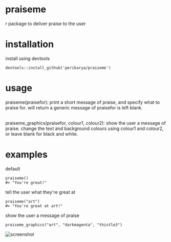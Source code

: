 # praiseme
r package to deliver praise to the user

<h1>installation</h1>
install using devtools

```
devtools::install_github('perikarya/praiseme')
```

<h1>usage</h1>
praiseme(praisefor): print a short message of praise, and specify what to praise for. will return a generic message of praisefor is left blank. <br><br>

praiseme_graphics(praisefor, colour1, colour2): show the user a message of praise. change the text and background colours using colour1 and colour2, or leave blank for black and white.

<h1>examples</h1>

default

```library(praiseme)
praiseme()
#> "You're great!"
```

tell the user what they're great at

```library(praiseme)
praiseme("art")
#> "You're great at art!"
```

show the user a message of praise

```library(praiseme)
praiseme_graphics("art", "darkmagenta", "thistle3")
```
![screenshot](https://i.ibb.co/TqsyYmG/Screen-Shot-2019-10-30-at-2-18-28-pm.png)
